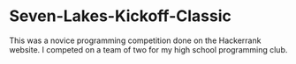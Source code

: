 # Seven-Lakes-Kickoff-Classic
This was a novice programming competition done on the Hackerrank website. I competed on a team of two for my high school programming club.


